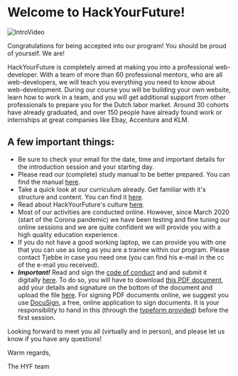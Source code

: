 # Welcome to HackYourFuture!

![IntroVideo](./assets/intovideo.gif)

Congratulations for being accepted into our program! You should be proud of yourself. We are!

HackYourFuture is completely aimed at making you into a professional web-developer. With a team of more than 60 professional mentors, who are all web-developers, we will teach you everything you need to know about web-development. During our course you will be building your own website, learn how to work in a team, and you will get additional support from other professionals to prepare you for the Dutch labor market. Around 30 cohorts have already graduated, and over 150 people have already found work or internships at great companies like Ebay, Accenture and KLM.

## A few important things:

- Be sure to check your email for the date, time and important details for the introduction session and your starting day.
- Please read our (complete) study manual to be better prepared. You can find the manual [here](https://github.com/HackYourFuture/curriculum/blob/master/student-manual.md).
- Take a quick look at our curriculum already. Get familiar with it's structure and content. You can find it [here](http://www.github.com/hackyourfuture/curriculum).
- Read about HackYourFuture's culture [here](https://github.com/HackYourFuture/culture).
- Most of our activities are conducted online. However, since March 2020 (start of the Corona pandemic) we have been testing and fine tuning our online sessions and we are quite confident we will provide you with a high quality education experience.
- If you do not have a good working laptop, we can provide you with one that you can use as long as you are a trainee within our program. Please contact Tjebbe in case you need one (you can find his e-mail in the cc of the e-mail you received).
- ***Important!*** Read and sign the [code of conduct](https://docs.google.com/document/d/18OrzDB_rcuTKEf7mNbd7ouSFcQ2S1hW9OqUw9DD0nis/view?usp=sharing) and and submit it digitally [here](https://hackyourfuture.typeform.com/to/bFTU8xv2). To do so, you will have to download [this PDF document](https://docs.google.com/document/d/18OrzDB_rcuTKEf7mNbd7ouSFcQ2S1hW9OqUw9DD0nis/view?usp=sharing), add your details and signature on the bottom of the document and upload the file [here](https://hackyourfuture.typeform.com/to/bFTU8xv2). For signing PDF documents online, we suggest you use [DocuSign](https://www.docusign.com/), a free, online application to sign documents. It is your responsibility to hand in this (through the [typeform provided](https://hackyourfuture.typeform.com/to/bFTU8xv2)) before the first session.

Looking forward to meet you all (virtually and in person), and please let us know if you have any questions!

Warm regards,

The HYF team
